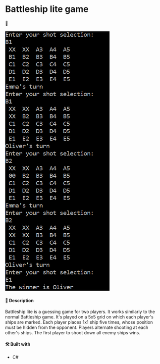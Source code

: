 # Battleship lite game

#### 🧪
![Image](demo.png)

#### 📝 Description
Battleship lite is a guessing game for two players. It works similarly to the normal Battleship game. It's played on a 5x5 grid on which each player's ships are marked. Each player places 1x1 ship five times, whose position must be hidden from the opponent. Players alternate shooting at each other's ships. The first player to shoot down all enemy ships wins.

#### 🛠️ Built with
 * C#
